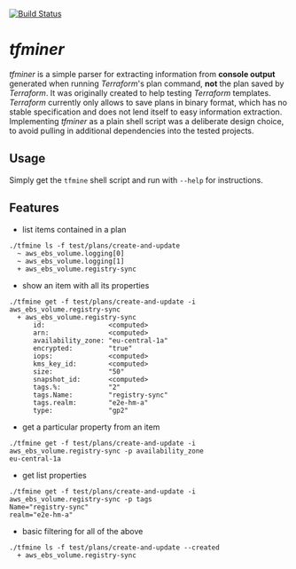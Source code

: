 [![Build Status](https://travis-ci.org/xelalexv/tfminer.svg?branch=master)](https://travis-ci.org/xelalexv/tfminer)

# *tfminer*

*tfminer* is a simple parser for extracting information from **console output** generated when running *Terraform*'s plan command, **not** the plan saved by *Terraform*. It was originally created to help testing *Terraform* templates. *Terraform* currently only allows to save plans in binary format, which has no stable specification and does not lend itself to easy information extraction. Implementing *tfminer* as a plain shell script was a deliberate design choice, to avoid pulling in additional dependencies into the tested projects.

## Usage
Simply get the `tfmine` shell script and run with `--help` for instructions.

## Features

- list items contained in a plan
```
./tfmine ls -f test/plans/create-and-update
  ~ aws_ebs_volume.logging[0]
  ~ aws_ebs_volume.logging[1]
  + aws_ebs_volume.registry-sync
```

- show an item with all its properties
```
./tfmine get -f test/plans/create-and-update -i aws_ebs_volume.registry-sync
  + aws_ebs_volume.registry-sync
      id:                <computed>
      arn:               <computed>
      availability_zone: "eu-central-1a"
      encrypted:         "true"
      iops:              <computed>
      kms_key_id:        <computed>
      size:              "50"
      snapshot_id:       <computed>
      tags.%:            "2"
      tags.Name:         "registry-sync"
      tags.realm:        "e2e-hm-a"
      type:              "gp2"
```

- get a particular property from an item
```
./tfmine get -f test/plans/create-and-update -i aws_ebs_volume.registry-sync -p availability_zone
eu-central-1a
```

- get list properties
```
./tfmine get -f test/plans/create-and-update -i aws_ebs_volume.registry-sync -p tags
Name="registry-sync"
realm="e2e-hm-a"
```

- basic filtering for all of the above
```
./tfmine ls -f test/plans/create-and-update --created
  + aws_ebs_volume.registry-sync
```
